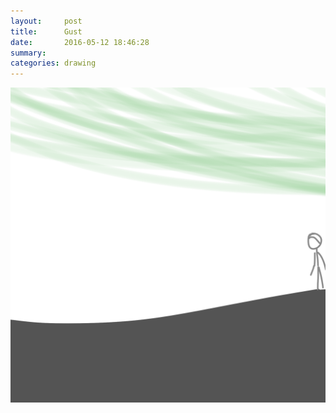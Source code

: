 ```yaml
---
layout:     post
title:      Gust
date:       2016-05-12 18:46:28
summary:    
categories: drawing
---
```

![Gust](/images/diary/Gust.png "Delay.")
